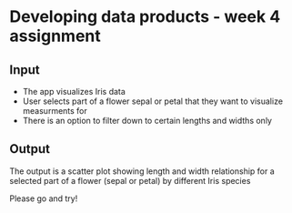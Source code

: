 # Developing data products - week 4 assignment

## Input
- The app visualizes Iris data
- User selects part of a flower sepal or petal that they want to visualize measurments for
- There is an option to filter down to certain lengths and widths only

## Output
The output is a scatter plot showing length and width relationship for a selected part of a flower (sepal or petal) by different Iris species

Please go and try!
